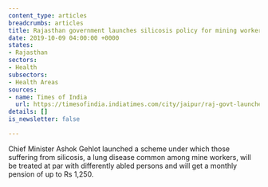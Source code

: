 ```yaml
---
content_type: articles
breadcrumbs: articles
title: Rajasthan government launches silicosis policy for mining workers
date: 2019-10-09 04:00:00 +0000
states:
- Rajasthan
sectors:
- Health
subsectors:
- Health Areas
sources:
- name: Times of India
  url: https://timesofindia.indiatimes.com/city/jaipur/raj-govt-launches-silicosis-policy-for-mining-workers/articleshow/71431702.cms
details: []
is_newsletter: false

---
```

Chief Minister Ashok Gehlot launched a scheme under which those suffering from silicosis, a lung disease common among mine workers, will be treated at par with differently abled persons and will get a monthly pension of up to Rs 1,250.
